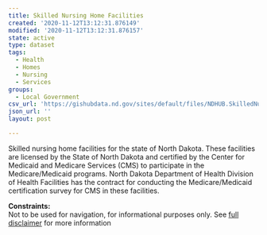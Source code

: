 ```yaml
---
title: Skilled Nursing Home Facilities
created: '2020-11-12T13:12:31.876149'
modified: '2020-11-12T13:12:31.876157'
state: active
type: dataset
tags:
  - Health
  - Homes
  - Nursing
  - Services
groups:
  - Local Government
csv_url: 'https://gishubdata.nd.gov/sites/default/files/NDHUB.SkilledNursingHomes_1.csv'
json_url: ''
layout: post

---
```

<p>Skilled nursing home facilities for the state of North Dakota. These facilities are licensed by the State of North Dakota and certified by the Center for Medicaid and Medicare Services (CMS) to participate in the Medicare/Medicaid programs. North Dakota Department of Health Division of Health Facilities has the contract for conducting the Medicare/Medicaid certification survey for CMS in these facilities.</p>
<p><strong>Constraints:</strong><br />
Not to be used for navigation, for informational purposes only. See <a href="/north-dakota-disclaimer">full disclaimer</a> for more information</p>

